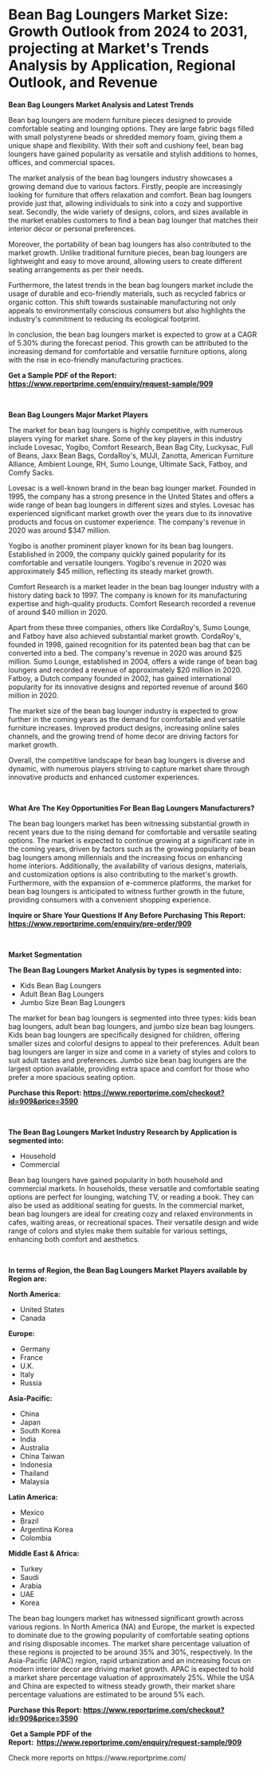 <p><h1>Bean Bag Loungers Market Size: Growth Outlook from 2024 to 2031, projecting at Market's Trends Analysis by Application, Regional Outlook, and Revenue</h1></p><p><strong>Bean Bag Loungers Market Analysis and Latest Trends</strong></p>
<p><p>Bean bag loungers are modern furniture pieces designed to provide comfortable seating and lounging options. They are large fabric bags filled with small polystyrene beads or shredded memory foam, giving them a unique shape and flexibility. With their soft and cushiony feel, bean bag loungers have gained popularity as versatile and stylish additions to homes, offices, and commercial spaces.</p><p>The market analysis of the bean bag loungers industry showcases a growing demand due to various factors. Firstly, people are increasingly looking for furniture that offers relaxation and comfort. Bean bag loungers provide just that, allowing individuals to sink into a cozy and supportive seat. Secondly, the wide variety of designs, colors, and sizes available in the market enables customers to find a bean bag lounger that matches their interior décor or personal preferences.</p><p>Moreover, the portability of bean bag loungers has also contributed to the market growth. Unlike traditional furniture pieces, bean bag loungers are lightweight and easy to move around, allowing users to create different seating arrangements as per their needs.</p><p>Furthermore, the latest trends in the bean bag loungers market include the usage of durable and eco-friendly materials, such as recycled fabrics or organic cotton. This shift towards sustainable manufacturing not only appeals to environmentally conscious consumers but also highlights the industry's commitment to reducing its ecological footprint.</p><p>In conclusion, the bean bag loungers market is expected to grow at a CAGR of 5.30% during the forecast period. This growth can be attributed to the increasing demand for comfortable and versatile furniture options, along with the rise in eco-friendly manufacturing practices.</p></p>
<p><strong>Get a Sample PDF of the Report:&nbsp; <a href="https://www.reportprime.com/enquiry/request-sample/909">https://www.reportprime.com/enquiry/request-sample/909</a></strong></p>
<p>&nbsp;</p>
<p><strong>Bean Bag Loungers Major Market Players</strong></p>
<p><p>The market for bean bag loungers is highly competitive, with numerous players vying for market share. Some of the key players in this industry include Lovesac, Yogibo, Comfort Research, Bean Bag City, Luckysac, Full of Beans, Jaxx Bean Bags, CordaRoy's, MUJI, Zanotta, American Furniture Alliance, Ambient Lounge, RH, Sumo Lounge, Ultimate Sack, Fatboy, and Comfy Sacks.</p><p>Lovesac is a well-known brand in the bean bag lounger market. Founded in 1995, the company has a strong presence in the United States and offers a wide range of bean bag loungers in different sizes and styles. Lovesac has experienced significant market growth over the years due to its innovative products and focus on customer experience. The company's revenue in 2020 was around $347 million.</p><p>Yogibo is another prominent player known for its bean bag loungers. Established in 2009, the company quickly gained popularity for its comfortable and versatile loungers. Yogibo's revenue in 2020 was approximately $45 million, reflecting its steady market growth.</p><p>Comfort Research is a market leader in the bean bag lounger industry with a history dating back to 1997. The company is known for its manufacturing expertise and high-quality products. Comfort Research recorded a revenue of around $40 million in 2020.</p><p>Apart from these three companies, others like CordaRoy's, Sumo Lounge, and Fatboy have also achieved substantial market growth. CordaRoy's, founded in 1998, gained recognition for its patented bean bag that can be converted into a bed. The company's revenue in 2020 was around $25 million. Sumo Lounge, established in 2004, offers a wide range of bean bag loungers and recorded a revenue of approximately $20 million in 2020. Fatboy, a Dutch company founded in 2002, has gained international popularity for its innovative designs and reported revenue of around $60 million in 2020.</p><p>The market size of the bean bag lounger industry is expected to grow further in the coming years as the demand for comfortable and versatile furniture increases. Improved product designs, increasing online sales channels, and the growing trend of home decor are driving factors for market growth.</p><p>Overall, the competitive landscape for bean bag loungers is diverse and dynamic, with numerous players striving to capture market share through innovative products and enhanced customer experiences.</p></p>
<p>&nbsp;</p>
<p><strong>What Are The Key Opportunities For Bean Bag Loungers Manufacturers?</strong></p>
<p><p>The bean bag loungers market has been witnessing substantial growth in recent years due to the rising demand for comfortable and versatile seating options. The market is expected to continue growing at a significant rate in the coming years, driven by factors such as the growing popularity of bean bag loungers among millennials and the increasing focus on enhancing home interiors. Additionally, the availability of various designs, materials, and customization options is also contributing to the market's growth. Furthermore, with the expansion of e-commerce platforms, the market for bean bag loungers is anticipated to witness further growth in the future, providing consumers with a convenient shopping experience.</p></p>
<p><strong>Inquire or Share Your Questions If Any Before Purchasing This Report: <a href="https://www.reportprime.com/enquiry/pre-order/909">https://www.reportprime.com/enquiry/pre-order/909</a></strong></p>
<p>&nbsp;</p>
<p><strong>Market Segmentation</strong></p>
<p><strong>The Bean Bag Loungers Market Analysis by types is segmented into:</strong></p>
<p><ul><li>Kids Bean Bag Loungers</li><li>Adult Bean Bag Loungers</li><li>Jumbo Size Bean Bag Loungers</li></ul></p>
<p><p>The market for bean bag loungers is segmented into three types: kids bean bag loungers, adult bean bag loungers, and jumbo size bean bag loungers. Kids bean bag loungers are specifically designed for children, offering smaller sizes and colorful designs to appeal to their preferences. Adult bean bag loungers are larger in size and come in a variety of styles and colors to suit adult tastes and preferences. Jumbo size bean bag loungers are the largest option available, providing extra space and comfort for those who prefer a more spacious seating option.</p></p>
<p><strong>Purchase this Report:&nbsp;<a href="https://www.reportprime.com/checkout?id=909&price=3590">https://www.reportprime.com/checkout?id=909&price=3590</a></strong></p>
<p>&nbsp;</p>
<p><strong>The Bean Bag Loungers Market Industry Research by Application is segmented into:</strong></p>
<p><ul><li>Household</li><li>Commercial</li></ul></p>
<p><p>Bean bag loungers have gained popularity in both household and commercial markets. In households, these versatile and comfortable seating options are perfect for lounging, watching TV, or reading a book. They can also be used as additional seating for guests. In the commercial market, bean bag loungers are ideal for creating cozy and relaxed environments in cafes, waiting areas, or recreational spaces. Their versatile design and wide range of colors and styles make them suitable for various settings, enhancing both comfort and aesthetics.</p></p>
<p>&nbsp;</p>
<p><strong>In terms of Region, the Bean Bag Loungers Market Players available by Region are:</strong></p>
<p>
    <p> <strong> North America: </strong>
        <ul>
            <li>United States</li>
            <li>Canada</li>
        </ul>
        </p> 
    <p> <strong> Europe: </strong>
        <ul>
            <li>Germany</li>
            <li>France</li>
            <li>U.K.</li>
            <li>Italy</li>
            <li>Russia</li>
        </ul>
        </p> 
    <p> <strong> Asia-Pacific: </strong>
        <ul>
            <li>China</li>
            <li>Japan</li>
            <li>South Korea</li>
            <li>India</li>
            <li>Australia</li>
            <li>China Taiwan</li>
            <li>Indonesia</li>
            <li>Thailand</li>
            <li>Malaysia</li>
        </ul>
        </p> 
    <p> <strong> Latin America: </strong>
        <ul>
            <li>Mexico</li>
            <li>Brazil</li>
            <li>Argentina Korea</li>
            <li>Colombia</li>
        </ul>
        </p> 
    <p> <strong> Middle East & Africa: </strong>
        <ul>
            <li>Turkey</li>
            <li>Saudi</li>
            <li>Arabia</li>
            <li>UAE</li>
            <li>Korea</li>
        </ul>
    </p>
    </p>
<p><p>The bean bag loungers market has witnessed significant growth across various regions. In North America (NA) and Europe, the market is expected to dominate due to the growing popularity of comfortable seating options and rising disposable incomes. The market share percentage valuation of these regions is projected to be around 35% and 30%, respectively. In the Asia-Pacific (APAC) region, rapid urbanization and an increasing focus on modern interior decor are driving market growth. APAC is expected to hold a market share percentage valuation of approximately 25%. While the USA and China are expected to witness steady growth, their market share percentage valuations are estimated to be around 5% each.</p></p>
<p><strong>Purchase this Report: <a href="https://www.reportprime.com/checkout?id=909&price=3590">https://www.reportprime.com/checkout?id=909&price=3590</a></strong></p>
<p>&nbsp;<strong>Get a Sample PDF of the Report:&nbsp;&nbsp;<a href="https://www.reportprime.com/enquiry/request-sample/909">https://www.reportprime.com/enquiry/request-sample/909</a></strong></p>
<p><strong></strong></p>
<p>Check more reports on https://www.reportprime.com/</p>